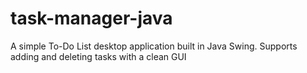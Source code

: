 # task-manager-java
A simple To-Do List desktop application built in Java Swing. Supports adding and deleting tasks with a clean GUI
